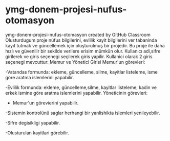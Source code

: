 # ymg-donem-projesi-nufus-otomasyon
ymg-donem-projesi-nufus-otomasyon created by GitHub Classroom
Olusturdugum proje nüfus bilgilerini, evlilik kayit bilgilerini ver tabaninda kayıt tutmak ve güncellemek için oluşturulmuş bir projedir. Bu proje ile daha hızlı ve güvenilir bir sekilde verilere erisim mümkün olur.
Kullanıcı adi,sifre girilerek ve giris seçenegi seçilerek giris yapilir.
Kullanici olarak 2 giris seçenegi mevcuttur:
Memur ve Yönetici Girisi
Memur'un görevleri:

-Vatandas formunda: ekleme, güncelleme, silme, kayitlar listeleme, isme göre aratma islemlerini yapabilir.

-Evlilik formunda: ekleme, güncelleme,silme, kayitlar listeleme, kadin ve erkek ismine göre aratma islemlerini yapabilir.
Yöneticinin görevleri:

- Memur'un görevierini yapabilir.

-Sistemin kontrolünü saglar 
herhangi bir yanlishikta islemleri yenileyebilir.

-Sifre degisikligi yapabilir.

-Olusturulan kayitlari görebilir.
